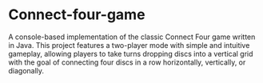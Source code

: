 # Connect-four-game
A console-based implementation of the classic Connect Four game written in Java. This project features a two-player mode with simple and intuitive gameplay, allowing players to take turns dropping discs into a vertical grid with the goal of connecting four discs in a row horizontally, vertically, or diagonally.
